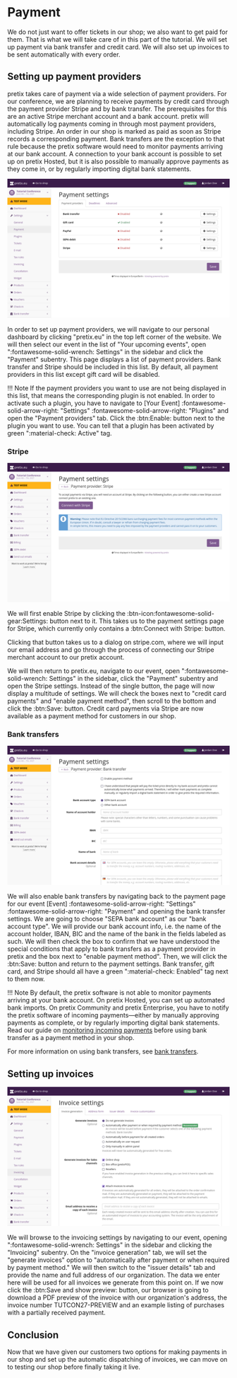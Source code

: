 # Payment

We do not just want to offer tickets in our shop; we also want to get paid for them. 
That is what we will take care of in this part of the tutorial. 
We will set up payment via bank transfer and credit card. 
We will also set up invoices to be sent automatically with every order. 

## Setting up payment providers 

pretix takes care of payment via a wide selection of payment providers. 
For our conference, we are planning to receive payments by credit card through the payment provider Stripe and by bank transfer. 
The prerequisites for this are an active Stripe merchant account and a bank account. 
pretix will automatically log payments coming in through most payment providers, including Stripe. 
An order in our shop is marked as paid as soon as Stripe records a corresponding payment. 
Bank transfers are the exception to that rule because the pretix software would need to monitor payments arriving at our bank account.
A connection to your bank account is possible to set up on pretix Hosted, but it is also possible to manually approve payments as they come in, or by regularly importing digital bank statements. 

![Page titled 'Payment settings', on the 'Payment providers' tab. There is a list of payment providers: Bank transfer, Gift card, PayPal, SEPA debit and Stripe.](../assets/screens/payment/settings.png "Payment settings screenshot") 

In order to set up payment providers, we will navigate to our personal dashboard by clicking "pretix.eu" in the top left corner of the website. 
We will then select our event in the list of "Your upcoming events", open ":fontawesome-solid-wrench: Settings" in the sidebar and click the "Payment" subentry. 
This page displays a list of payment providers. 
Bank transfer and Stripe should be included in this list. 
By default, all payment providers in this list except gift card will be disabled. 

!!! Note 
    If the payment providers you want to use are not being displayed in this list, that means the corresponding plugin is not enabled. 
    In order to activate such a plugin, you have to navigate to [Your Event] :fontawesome-solid-arrow-right: "Settings" :fontawesome-solid-arrow-right: "Plugins" and open the "Payment providers" tab. 
    Click the :btn:Enable: button next to the plugin you want to use. 
    You can tell that a plugin has been activated by green ":material-check: Active" tag. 

### Stripe

![Page titled 'Payment settings—Payment provider:Stripe', displaying a box with a legal warning and buttons for connecting with Stripe and saving.](../assets/screens/payment/stripe.png "Stripe settings screenshot") 

We will first enable Stripe by clicking the :btn-icon:fontawesome-solid-gear:Settings: button next to it. 
This takes us to the payment settings page for Stripe, which currently only contains a :btn:Connect with Stripe: button. 

Clicking that button takes us to a dialog on stripe.com, where we will input our email address and go through the process of connecting our Stripe merchant account to our pretix account. 

We will then return to pretix.eu, navigate to our event, open ":fontawesome-solid-wrench: Settings" in the sidebar, click the "Payment" subentry and open the Stripe settings. 
Instead of the single button, the page will now display a multitude of settings. 
We will check the boxes next to "credit card payments" and "enable payment method", then scroll to the bottom and click the :btn:Save: button. 
Credit card payments via Stripe are now available as a payment method for customers in our shop. 

### Bank transfers 

![Page titled 'Payment settings—Payment provider:Bank transfer', displaying options for the bank account type, bank data, details and enabling the payment method.](../assets/screens/payment/bank-transfer.png "Bank transfer settings screenshot") 

We will also enable bank transfers by navigating back to the payment page for our event [Event] :fontawesome-solid-arrow-right: "Settings" :fontawesome-solid-arrow-right: "Payment" and opening the bank transfer settings. 
We are going to choose "SEPA bank account" as our "bank account type". 
We will provide our bank account info, i.e. the name of the account holder, IBAN, BIC and the name of the bank in the fields labeled as such. 
We will then check the box to confirm that we have understood the special conditions that apply to bank transfers as a payment provider in pretix and the box next to "enable payment method". 
Then, we will click the :btn:Save: button and return to the payment settings. 
Bank transfer, gift card, and Stripe should all have a green ":material-check: Enabled" tag next to them now. 

!!! Note 
    By default, the pretix software is not able to monitor payments arriving at your bank account.
    On pretix Hosted, you can set up automated bank imports.
    On pretix Community and pretix Enterprise, you have to notify the pretix software of incoming payments—either by manually approving payments as complete, or by regularly importing digital bank statements. 
    Read our guide on [monitoring incoming payments](../topics/payment/bank-transfer.md#monitoring-incoming-payments) before using bank transfer as a payment method in your shop. 

For more information on using bank transfers, see [bank transfers](../topics/payment/bank-transfer.md). 

## Setting up invoices 

![Page titled 'Invoice settings', displaying options for generating invoices, which sales channels to generate them for, and attaching them to emails.](../assets/screens/payment/invoice.png "Invoice settings screenshot") 

We will browse to the invoicing settings by navigating to our event, opening ":fontawesome-solid-wrench: Settings" in the sidebar and clicking the "Invoicing" subentry. 
On the "invoice generation" tab, we will set the "generate invoices" option to "automatically after payment or when required by payment method."
We will then switch to the "issuer details" tab and provide the name and full address of our organization. 
The data we enter here will be used for all invoices we generate from this point on. 
If we now click the :btn:Save and show preview: button, our browser is going to download a PDF preview of the invoice with our organization's address, the invoice number TUTCON27-PREVIEW and an example listing of purchases with a partially received payment. 

## Conclusion

Now that we have given our customers two options for making payments in our shop and set up the automatic dispatching of invoices, we can move on to testing our shop before finally taking it live. 
